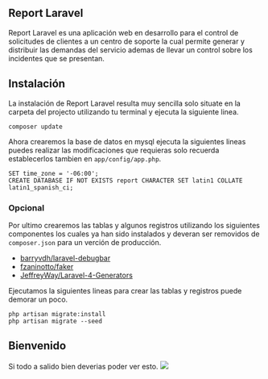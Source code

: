 ## Report Laravel

Report Laravel es una aplicación web en desarrollo para el control de solicitudes de clientes a un centro de soporte la cual permite generar y distribuir las demandas del servicio ademas de llevar un control sobre los incidentes que se presentan.

## Instalación

La instalación de Report Laravel resulta muy sencilla solo situate en la carpeta del projecto utilizando tu terminal y ejecuta la siguiente linea.

	composer update

Ahora crearemos la base de datos en mysql ejecuta la siguientes lineas puedes realizar las modificaciones que requieras solo recuerda establecerlos tambien en `app/config/app.php`.

	SET time_zone = '-06:00';
	CREATE DATABASE IF NOT EXISTS report CHARACTER SET latin1 COLLATE latin1_spanish_ci;

### Opcional

Por ultimo crearemos las tablas y algunos registros utilizando los siguientes componentes los cuales ya han sido instalados y deveran ser removidos de `composer.json` para un verción de producción.

 - [barryvdh/laravel-debugbar](https://github.com/barryvdh/laravel-debugbar)
 - [fzaninotto/faker](https://github.com/fzaninotto/faker)
 - [JeffreyWay/Laravel-4-Generators](https://github.com/JeffreyWay/Laravel-4-Generators)

Ejecutamos la siguientes lineas para crear las tablas y registros puede demorar un poco.

	php artisan migrate:install
	php artisan migrate --seed

## Bienvenido

Si todo a salido bien deverias poder ver esto.
<img src="https://raw.githubusercontent.com/CristianJaramillo/report/master/public/img/welcome.png"/>
